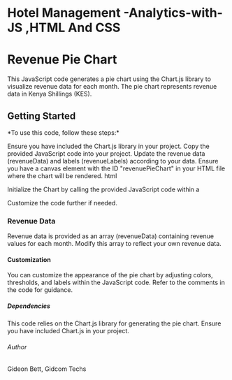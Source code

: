 # Hotel Management -Analytics-with-JS ,HTML And CSS
<h1>Revenue Pie Chart</h1>
This JavaScript code generates a pie chart using the Chart.js library to visualize revenue data for each month. The pie chart represents revenue data in Kenya Shillings (KES).

<h2>Getting Started</h2>
*To use this code, follow these steps:*

Ensure you have included the Chart.js library in your project.
Copy the provided JavaScript code into your project.
Update the revenue data (revenueData) and labels (revenueLabels) according to your data.
Ensure you have a canvas element with the ID "revenuePieChart" in your HTML file where the chart will be rendered.
html

<canvas id="revenuePieChart"></canvas>

Initialize the Chart by calling the provided JavaScript code within a <script> tag or in an external JavaScript file.
html

<script src="path/to/chart.js"></script>
<script src="path/to/your/script.js"></script>

Customize the code further if needed.
<h3>Revenue Data</h3>
Revenue data is provided as an array (revenueData) containing revenue values for each month. Modify this array to reflect your own revenue data.

<h4>Customization</h4>
You can customize the appearance of the pie chart by adjusting colors, thresholds, and labels within the JavaScript code. Refer to the comments in the code for guidance.

<h5>Dependencies</h5>
This code relies on the Chart.js library for generating the pie chart. Ensure you have included Chart.js in your project.

<h6>Author</h6>
Gideon Bett, Gidcom Techs
